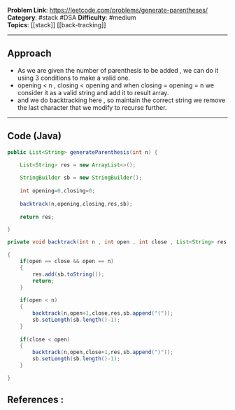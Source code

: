 
**Problem Link**: https://leetcode.com/problems/generate-parentheses/ 
**Category**: #stack  #DSA
**Difficulty**: #medium   
**Topics**: [[stack]] [[back-tracking]]  

---

## Approach

- As we are given the number of parenthesis to be added , we can do it using 3 conditions to make a valid one.
- opening < n , closing < opening and when closing = opening = n we consider it as a valid string and add it to result array.
- and we do backtracking here , so maintain the correct string we remove the last character that we modify to recurse further.

---

## Code (Java)

```java
public List<String> generateParenthesis(int n) {

	List<String> res = new ArrayList<>();
	
	StringBuilder sb = new StringBuilder();
	
	int opening=0,closing=0;
	
	backtrack(n,opening,closing,res,sb);
	
	return res;

}

private void backtrack(int n , int open , int close , List<String> res , StringBuilder sb)

{
	if(open == close && open == n)	
	{	
		res.add(sb.toString());		
		return;	
	}
	
	if(open < n)	
	{	
		backtrack(n,open+1,close,res,sb.append("("));		
		sb.setLength(sb.length()-1);	
	}
	
	if(close < open)	
	{	
		backtrack(n,open,close+1,res,sb.append(")"));		
		sb.setLength(sb.length()-1);	
	}

}
```


## References :